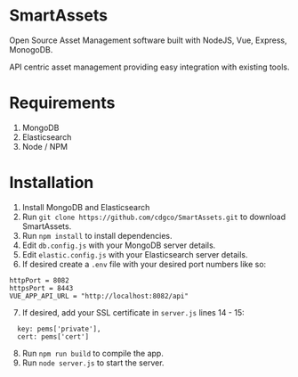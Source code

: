 # SmartAssets

Open Source Asset Management software built with NodeJS, Vue, Express, MonogoDB.

API centric asset management providing easy integration with existing tools.

# Requirements
1. MongoDB
2. Elasticsearch
3. Node / NPM

# Installation
1. Install MongoDB and Elasticsearch
2. Run `git clone https://github.com/cdgco/SmartAssets.git` to download SmartAssets.
3. Run `npm install` to install dependencies.
4. Edit `db.config.js` with your MongoDB server details.
5. Edit `elastic.config.js` with your Elasticsearch server details.
6. If desired create a `.env` file with your desired port numbers like so:
  ```
  httpPort = 8082
  httpsPort = 8443
  VUE_APP_API_URL = "http://localhost:8082/api"
  ```
7. If desired, add your SSL certificate in `server.js` lines 14 - 15:
```
  key: pems['private'],
  cert: pems['cert']
```
8. Run `npm run build` to compile the app.
9. Run `node server.js` to start the server.

